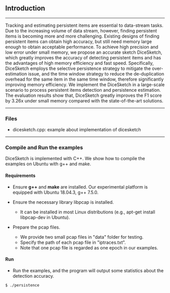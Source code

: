 ## Introduction
---
Tracking and estimating persistent items are essential to data-stream tasks. Due to the increasing volume of data stream, however, finding persistent items is becoming more and more challenging. Existing designs of finding persistent items can obtain high accuracy, but still need memory large enough to obtain acceptable performance. To achieve high precision and low error under small memory, we propose an accurate sketch DiceSketch, which greatly improves the accuracy of detecting persistent items and has the advantages of high memory efficiency and fast speed. Specifically, DiceSketch employs the selective persistence strategy to mitigate the over-estimation issue, and the time window strategy to reduce the de-duplication overhead for the same item in the same time window, therefore significantly improving memory efficiency. We implement the DiceSketch in a large-scale scenario to process persistent items detection and persistence estimation. The evaluation results show that, DiceSketch greatly improves the F1 score by 3.26x under small memory compared with the state-of-the-art solutions.

---
### Files
- dicesketch.cpp: example about implementation of dicesketch
---


### Compile and Run the examples
DiceSketch is implemented with C++. We show how to compile the examples on
Ubuntu with g++ and make.

#### Requirements
- Ensure __g++__ and __make__ are installed.  Our experimental platform is
  equipped with Ubuntu 18.04.3, g++ 7.5.0.

- Ensure the necessary library libpcap is installed.
    - It can be installed in most Linux distributions (e.g., apt-get install
      libpcap-dev in Ubuntu).

- Prepare the pcap files.
    - We provide two small pcap files in "data" folder for testing.  
    - Specify the path of each pcap file in "iptraces.txt". 
    - Note that one pcap file is regarded as one epoch in our examples. 
      

#### Run
- Run the examples, and the program will output some statistics about the detection accuracy. 

```
$ ./persistence
```




